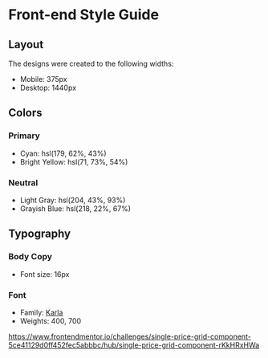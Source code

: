 # Front-end Style Guide

## Layout

The designs were created to the following widths:

-   Mobile: 375px
-   Desktop: 1440px

## Colors

### Primary

-   Cyan: hsl(179, 62%, 43%)
-   Bright Yellow: hsl(71, 73%, 54%)

### Neutral

-   Light Gray: hsl(204, 43%, 93%)
-   Grayish Blue: hsl(218, 22%, 67%)

## Typography

### Body Copy

-   Font size: 16px

### Font

-   Family: [Karla](https://fonts.google.com/specimen/Karla)
-   Weights: 400, 700

https://www.frontendmentor.io/challenges/single-price-grid-component-5ce41129d0ff452fec5abbbc/hub/single-price-grid-component-rKkHRxHWa
